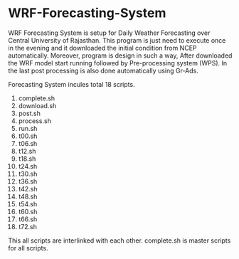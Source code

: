 # WRF-Forecasting-System
WRF Forecasting System is setup for Daily Weather Forecasting over Central University of Rajasthan. This program is just need to execute once in the evening and it downloaded the initial condition from NCEP automatically. Moreover, program is design in such a way, After downloaded the WRF model start running followed by Pre-processing system (WPS). In the last post processing is also done automatically using Gr-Ads.    


Forecasting System incules total 18 scripts. 

1. complete.sh
2. download.sh
3. post.sh
4. process.sh
5. run.sh
6. t00.sh
7. t06.sh
8. t12.sh
9. t18.sh
10. t24.sh
11. t30.sh
12. t36.sh
13. t42.sh
14. t48.sh
15. t54.sh
16. t60.sh
17. t66.sh
18. t72.sh


This all scripts are interlinked with each other.
complete.sh is master scripts for all scripts. 

